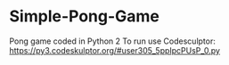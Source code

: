 # Simple-Pong-Game
Pong game coded in Python 2
To run use Codesculptor: https://py3.codeskulptor.org/#user305_5ppIpcPUsP_0.py
